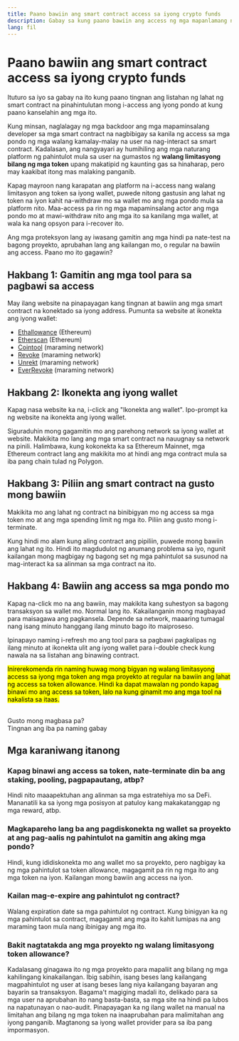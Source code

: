 ```yaml
---
title: Paano bawiin ang smart contract access sa iyong crypto funds
description: Gabay sa kung paano bawiin ang access ng mga mapanlamang na smart contract token
lang: fil
---
```


# Paano bawiin ang smart contract access sa iyong crypto funds

Ituturo sa iyo sa gabay na ito kung paano tingnan ang listahan ng lahat ng smart contract na pinahintulutan mong i-access ang iyong pondo at kung paano kanselahin ang mga ito.

Kung minsan, naglalagay ng mga backdoor ang mga mapaminsalang developer sa mga smart contract na nagbibigay sa kanila ng access sa mga pondo ng mga walang kamalay-malay na user na nag-interact sa smart contract. Kadalasan, ang nangyayari ay humihiling ang mga naturang platform ng pahintulot mula sa user na gumastos ng **walang limitasyong bilang ng mga token** upang makatipid ng kaunting gas sa hinaharap, pero may kaakibat itong mas malaking panganib.

Kapag mayroon nang karapatan ang platform na i-access nang walang limitasyon ang token sa iyong wallet, puwede nitong gastusin ang lahat ng token na iyon kahit na-withdraw mo sa wallet mo ang mga pondo mula sa platform nito. Maa-access pa rin ng mga mapaminsalang actor ang mga pondo mo at mawi-withdraw nito ang mga ito sa kanilang mga wallet, at wala ka nang opsyon para i-recover ito.

Ang mga proteksyon lang ay iwasang gamitin ang mga hindi pa nate-test na bagong proyekto, aprubahan lang ang kailangan mo, o regular na bawiin ang access. Paano mo ito gagawin?

## Hakbang 1: Gamitin ang mga tool para sa pagbawi sa access

May ilang website na pinapayagan kang tingnan at bawiin ang mga smart contract na konektado sa iyong address. Pumunta sa website at ikonekta ang iyong wallet:

- [Ethallowance](https://ethallowance.com/) (Ethereum)
- [Etherscan](https://etherscan.io/tokenapprovalchecker) (Ethereum)
- [Cointool](https://cointool.app/approve/eth) (maraming network)
- [Revoke](https://revoke.cash/) (maraming network)
- [Unrekt](https://app.unrekt.net/) (maraming network)
- [EverRevoke](https://everrise.com/everrevoke/) (maraming network)

## Hakbang 2: Ikonekta ang iyong wallet

Kapag nasa website ka na, i-click ang "Ikonekta ang wallet". Ipo-prompt ka ng website na ikonekta ang iyong wallet.

Siguraduhin mong gagamitin mo ang parehong network sa iyong wallet at website. Makikita mo lang ang mga smart contract na nauugnay sa network na pinili. Halimbawa, kung kokonekta ka sa Ethereum Mainnet, mga Ethereum contract lang ang makikita mo at hindi ang mga contract mula sa iba pang chain tulad ng Polygon.

## Hakbang 3: Piliin ang smart contract na gusto mong bawiin

Makikita mo ang lahat ng contract na binibigyan mo ng access sa mga token mo at ang mga spending limit ng mga ito. Piliin ang gusto mong i-terminate.

Kung hindi mo alam kung aling contract ang pipiliin, puwede mong bawiin ang lahat ng ito. Hindi ito magdudulot ng anumang problema sa iyo, ngunit kailangan mong magbigay ng bagong set ng mga pahintulot sa susunod na mag-interact ka sa alinman sa mga contract na ito.

## Hakbang 4: Bawiin ang access sa mga pondo mo

Kapag na-click mo na ang bawiin, may makikita kang suhestyon sa bagong transaksyon sa wallet mo. Normal lang ito. Kakailanganin mong magbayad para maisagawa ang pagkansela. Depende sa network, maaaring tumagal nang isang minuto hanggang ilang minuto bago ito maiproseso.

Ipinapayo naming i-refresh mo ang tool para sa pagbawi pagkalipas ng ilang minuto at ikonekta ulit ang iyong wallet para i-double check kung nawala na sa listahan ang binawing contract.

<mark>Inirerekomenda rin naming huwag mong bigyan ng walang limitasyong access sa iyong mga token ang mga proyekto at regular na bawiin ang lahat ng access sa token allowance. Hindi ka dapat mawalan ng pondo kapag binawi mo ang access sa token, lalo na kung ginamit mo ang mga tool na nakalista sa itaas.</mark>

 <br />

<Alert className="justify-between">
  <AlertEmoji text=":eyes:" />
  <div>Gusto mong magbasa pa?</div>
  <ButtonLink href="/guides/">
    Tingnan ang iba pa naming gabay
  </ButtonLink>
</Alert>

## Mga karaniwang itanong

### Kapag binawi ang access sa token, nate-terminate din ba ang staking, pooling, pagpapautang, atbp?

Hindi nito maaapektuhan ang alinman sa mga estratehiya mo sa DeFi. Mananatili ka sa iyong mga posisyon at patuloy kang makakatanggap ng mga reward, atbp.

### Magkapareho lang ba ang pagdiskonekta ng wallet sa proyekto at ang pag-aalis ng pahintulot na gamitin ang aking mga pondo?

Hindi, kung ididiskonekta mo ang wallet mo sa proyekto, pero nagbigay ka ng mga pahintulot sa token allowance, magagamit pa rin ng mga ito ang mga token na iyon. Kailangan mong bawiin ang access na iyon.

### Kailan mag-e-expire ang pahintulot ng contract?

Walang expiration date sa mga pahintulot ng contract. Kung binigyan ka ng mga pahintulot sa contract, magagamit ang mga ito kahit lumipas na ang maraming taon mula nang ibinigay ang mga ito.

### Bakit nagtatakda ang mga proyekto ng walang limitasyong token allowance?

Kadalasang ginagawa ito ng mga proyekto para mapaliit ang bilang ng mga kahilingang kinakailangan. Ibig sabihin, isang beses lang kailangang magpahintulot ng user at isang beses lang niya kailangang bayaran ang bayarin sa transaksyon. Bagama't magiging madali ito, delikado para sa mga user na aprubahan ito nang basta-basta, sa mga site na hindi pa lubos na napatunayan o nao-audit. Pinapayagan ka ng ilang wallet na manual na limitahan ang bilang ng mga token na inaaprubahan para malimitahan ang iyong panganib. Magtanong sa iyong wallet provider para sa iba pang impormasyon.
